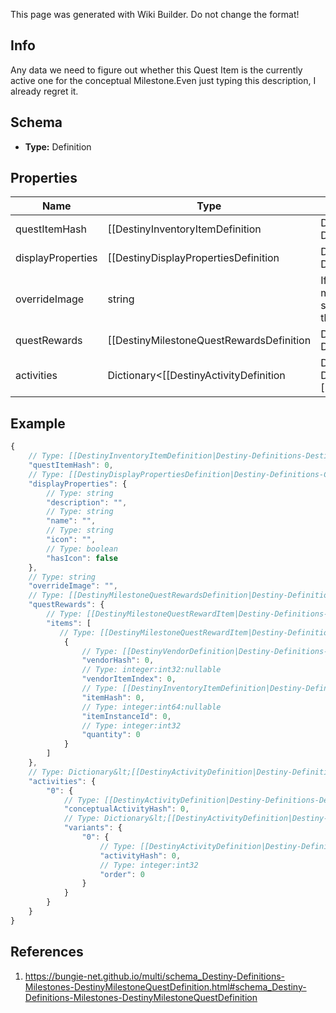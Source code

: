 <span class="wiki-builder">This page was generated with Wiki Builder. Do not change the format!</span>

## Info
Any data we need to figure out whether this Quest Item is the currently active one for the conceptual Milestone.Even just typing this description, I already regret it.

## Schema
* **Type:** Definition

## Properties
Name | Type | Description
---- | ---- | -----------
questItemHash | [[DestinyInventoryItemDefinition|Destiny-Definitions-DestinyInventoryItemDefinition]]:ManifestDefinition:integer:uint32 | The item representing this Milestone quest.  Use this hash to look up the DestinyInventoryItemDefinitionfor the quest to find its steps and human readable data.
displayProperties | [[DestinyDisplayPropertiesDefinition|Destiny-Definitions-Common-DestinyDisplayPropertiesDefinition]]:Definition | The individual quests may have different definitions from the overall milestone: if there's a specific activequest, use these displayProperties instead of that of the overall DestinyMilestoneDefinition.
overrideImage | string | If populated, this image can be shown instead of the generic milestone's image when this quest is live,or it can be used to show a background image for the quest itself that differs from that of the Activityor the Milestone.
questRewards | [[DestinyMilestoneQuestRewardsDefinition|Destiny-Definitions-Milestones-DestinyMilestoneQuestRewardsDefinition]]:Definition | The rewards you will get for completing this quest, as best as we could extract them fromour data.  Sometimes, it'll be a decent amount of data.  Sometimes, it's going to be sucky.  Sorry.
activities | Dictionary&lt;[[DestinyActivityDefinition|Destiny-Definitions-DestinyActivityDefinition]]:ManifestDefinition:integer:uint32,[[DestinyMilestoneActivityDefinition|Destiny-Definitions-Milestones-DestinyMilestoneActivityDefinition]]:Definition&gt; | The full set of all possible &quot;conceptual activities&quot; that are related to this Milestone.Tiers or alternative modes of play within these conceptual activities will be defined as sub-entities.Keyed by the Conceptual Activity Hash.  Use the key to look up DestinyActivityDefinition.

## Example
```javascript
{
    // Type: [[DestinyInventoryItemDefinition|Destiny-Definitions-DestinyInventoryItemDefinition]]:ManifestDefinition:integer:uint32
    "questItemHash": 0,
    // Type: [[DestinyDisplayPropertiesDefinition|Destiny-Definitions-Common-DestinyDisplayPropertiesDefinition]]:Definition
    "displayProperties": {
        // Type: string
        "description": "",
        // Type: string
        "name": "",
        // Type: string
        "icon": "",
        // Type: boolean
        "hasIcon": false
    },
    // Type: string
    "overrideImage": "",
    // Type: [[DestinyMilestoneQuestRewardsDefinition|Destiny-Definitions-Milestones-DestinyMilestoneQuestRewardsDefinition]]:Definition
    "questRewards": {
        // Type: [[DestinyMilestoneQuestRewardItem|Destiny-Definitions-Milestones-DestinyMilestoneQuestRewardItem]]:Definition[]
        "items": [
           // Type: [[DestinyMilestoneQuestRewardItem|Destiny-Definitions-Milestones-DestinyMilestoneQuestRewardItem]]:Definition
            {
                // Type: [[DestinyVendorDefinition|Destiny-Definitions-DestinyVendorDefinition]]:ManifestDefinition:integer:uint32:nullable
                "vendorHash": 0,
                // Type: integer:int32:nullable
                "vendorItemIndex": 0,
                // Type: [[DestinyInventoryItemDefinition|Destiny-Definitions-DestinyInventoryItemDefinition]]:ManifestDefinition:integer:uint32
                "itemHash": 0,
                // Type: integer:int64:nullable
                "itemInstanceId": 0,
                // Type: integer:int32
                "quantity": 0
            }
        ]
    },
    // Type: Dictionary&lt;[[DestinyActivityDefinition|Destiny-Definitions-DestinyActivityDefinition]]:ManifestDefinition:integer:uint32,[[DestinyMilestoneActivityDefinition|Destiny-Definitions-Milestones-DestinyMilestoneActivityDefinition]]:Definition&gt;
    "activities": {
        "0": {
            // Type: [[DestinyActivityDefinition|Destiny-Definitions-DestinyActivityDefinition]]:ManifestDefinition:integer:uint32
            "conceptualActivityHash": 0,
            // Type: Dictionary&lt;[[DestinyActivityDefinition|Destiny-Definitions-DestinyActivityDefinition]]:ManifestDefinition:integer:uint32,[[DestinyMilestoneActivityVariantDefinition|Destiny-Definitions-Milestones-DestinyMilestoneActivityVariantDefinition]]:Definition&gt;
            "variants": {
                "0": {
                    // Type: [[DestinyActivityDefinition|Destiny-Definitions-DestinyActivityDefinition]]:ManifestDefinition:integer:uint32
                    "activityHash": 0,
                    // Type: integer:int32
                    "order": 0
                }
            }
        }
    }
}

```

## References
1. https://bungie-net.github.io/multi/schema_Destiny-Definitions-Milestones-DestinyMilestoneQuestDefinition.html#schema_Destiny-Definitions-Milestones-DestinyMilestoneQuestDefinition
